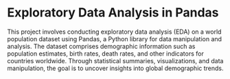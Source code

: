 # Exploratory Data Analysis in Pandas
 This project involves conducting exploratory data analysis (EDA) on a world population dataset using Pandas, a Python library for data manipulation and analysis. The dataset comprises demographic information such as population estimates, birth rates, death rates, and other indicators for countries worldwide. Through statistical summaries, visualizations, and data manipulation, the goal is to uncover insights into global demographic trends.


